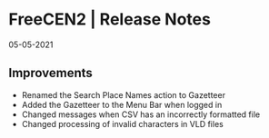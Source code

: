 __FreeCEN2 | Release Notes__
  =======================
  05-05-2021

   __Improvements__
  ----------------

  * Renamed the Search Place Names action to Gazetteer
  * Added the Gazetteer to the Menu Bar when logged in
  * Changed messages when CSV has an incorrectly formatted file
  * Changed processing of invalid characters in VLD files


